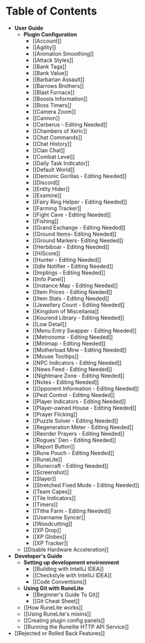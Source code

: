 # Table of Contents
* **User Guide**
  * **Plugin Configuration**
    * [[Account]]
    * [[Agility]]
    * [[Animation Smoothing]]
    * [[Attack Styles]]
    * [[Bank Tags]]
    * [[Bank Value]]
    * [[Barbarian Assault]]
    * [[Barrows Brothers]]
    * [[Blast Furnace]]
    * [[Boosts Information]]
    * [[Boss Timers]]
    * [[Camera Zoom]]
    * [[Cannon]]
    * [[Cerberus - Editing Needed]]
    * [[Chambers of Xeric]]
    * [[Chat Commands]]
    * [[Chat History]]
    * [[Clan Chat]]
    * [[Combat Level]]
    * [[Daily Task Indicator]]
    * [[Default World]]
    * [[Demonic Gorillas - Editing Needed]]
    * [[Discord]]
    * [[Entity Hider]]
    * [[Examine]]
    * [[Fairy Ring Helper - Editing Needed]]
    * [[Farming Tracker]]
    * [[Fight Cave - Editing Needed]]
    * [[Fishing]]
    * [[Grand Exchange - Editing Needed]]
    * [[Ground Items- Editing Needed]]
    * [[Ground Markers- Editing Needed]]
    * [[Herbiboar - Editing Needed]]
    * [[HiScore]]
    * [[Hunter - Editing Needed]]
    * [[Idle Notifier - Editing Needed]]
    * [[Implings - Editing Needed]]
    * [[Info Panel]]
    * [[Instance Map - Editing Needed]]
    * [[Item Prices - Editing Needed]]
    * [[Item Stats - Editing Needed]]
    * [[Jewellery Count - Editing Needed]]
    * [[Kingdom of Miscellania]]
    * [[Kourend Library - Editing Needed]]
    * [[Low Detail]]
    * [[Menu Entry Swapper - Editing Needed]]
    * [[Metronome - Editing Needed]]
    * [[Minimap - Editing Needed]]
    * [[Motherload Mine - Editing Needed]]
    * [[Mouse Tooltips]]
    * [[NPC Indicators - Editing Needed]]
    * [[News Feed - Editing Needed]]
    * [[Nightmare Zone - Editing Needed]]
    * [[Notes - Editing Needed]]
    * [[Opponent Information - Editing Needed]]
    * [[Pest Control - Editing Needed]]
    * [[Player Indicators - Editing Needed]]
    * [[Player-owned House - Editing Needed]]
    * [[Prayer Flicking]]
    * [[Puzzle Solver - Editing Needed]]
    * [[Regeneration Meter - Editing Needed]]
    * [[Reorder Prayers - Editing Needed]]
    * [[Rogues' Den - Editing Needed]]
    * [[Report Button]]
    * [[Rune Pouch - Editing Needed]]
    * [[RuneLite]]
    * [[Runecraft - Editing Needed]]
    * [[Screenshot]]
    * [[Slayer]]
    * [[Stretched Fixed Mode - Editing Needed]]
    * [[Team Capes]]
    * [[Tile Indicators]]
    * [[Timers]]
    * [[Tithe Farm - Editing Needed]]
    * [[Username Syncer]]
    * [[Woodcutting]]
    * [[XP Drop]]
    * [[XP Globes]]
    * [[XP Tracker]]
  * [[Disable Hardware Acceleration]]
* **Developer's Guide**
  * **Setting up development environment**
    * [[Building with IntelliJ IDEA]]
    * [[Checkstyle with IntelliJ IDEA]]
    * [[Code Conventions]]
  * **Using Git with RuneLite**
    * [[Beginner's Guide To Git]]
    * [[Git Cheat Sheet]]
  * [[How RuneLite works]]
  * [[Using RuneLite's mixins]]
  * [[Creating plugin config panels]]
  * [[Running the Runelite HTTP API Service]]
* [[Rejected or Rolled Back Features]]
